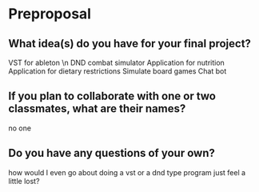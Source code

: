 # Preproposal

## What idea(s) do you have for your final project?

VST for ableton \n
DND combat simulator
Application for nutrition
Application for dietary restrictions
Simulate board games
Chat bot

## If you plan to collaborate with one or two classmates, what are their names?

no one

## Do you have any questions of your own?

how would I even go about doing a vst or a dnd type program just feel a little lost?

